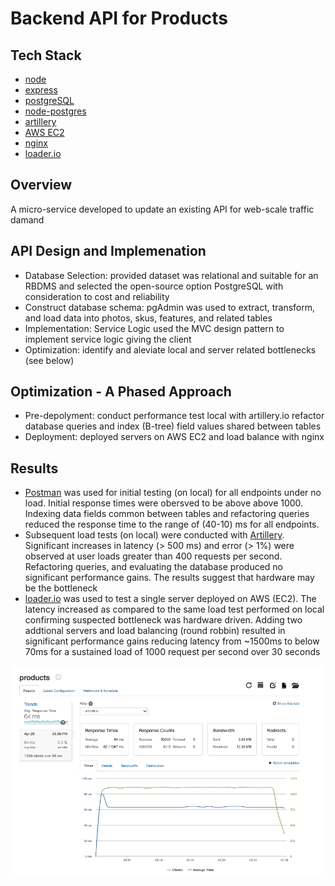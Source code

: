 # Backend API for Products

## Tech Stack
- [node](https://nodejs.org/en/)
- [express](http://expressjs.com/)
- [postgreSQL](https://www.postgresql.org/)
- [node-postgres](https://node-postgres.com/)
- [artillery](https://www.artillery.io/docs)
- [AWS EC2](https://aws.amazon.com/)
- [nginx](https://www.nginx.com/)
- [loader.io](https://loader.io/)

## Overview
A micro-service developed to update an existing API for web-scale traffic damand

## API Design and Implemenation
-	Database Selection: provided dataset was relational and suitable for an RBDMS and selected the open-source option PostgreSQL with consideration to cost and reliability
-	Construct database schema: pgAdmin was used to extract, transform, and load data into photos, skus, features, and related tables
-	Implementation: Service Logic used the MVC design pattern to implement service logic giving the client
-	Optimization: identify and aleviate local and server related bottlenecks (see below)

## Optimization - A Phased Approach
- Pre-depolyment: conduct performance test local with artillery.io refactor database queries and index (B-tree) field values shared between tables
- Deployment: deployed servers on AWS EC2 and load balance with nginx

## Results
- [Postman](https://www.postman.com/) was used for initial testing (on local) for all endpoints under no load. Initial response times were obersved to be above above 1000. Indexing data fields common between tables and refactoring queries reduced the response time to the range of (40-10) ms for all endpoints.
- Subsequent load tests (on local) were conducted with [Artillery](https://www.artillery.io/docs). Significant increases in latency (> 500 ms) and error (> 1%) were observed at user loads greater than 400 requests per second. Refactoring queries, and evaluating the database produced no significant performance gains. The results suggest that hardware may be the bottleneck
- [loader.io](https://loader.io/) was used to test a single server deployed on AWS (EC2). The latency increased as compared to the same load test performed on local confirming suspected bottleneck was hardware driven. Adding two addtional servers and load balancing (round robbin) resulted in significant performance gains reducing latency from ~1500ms to below 70ms for a sustained load of 1000 request per second over 30 seconds

![Load Test for Products Endpoint](./products.jpg)
